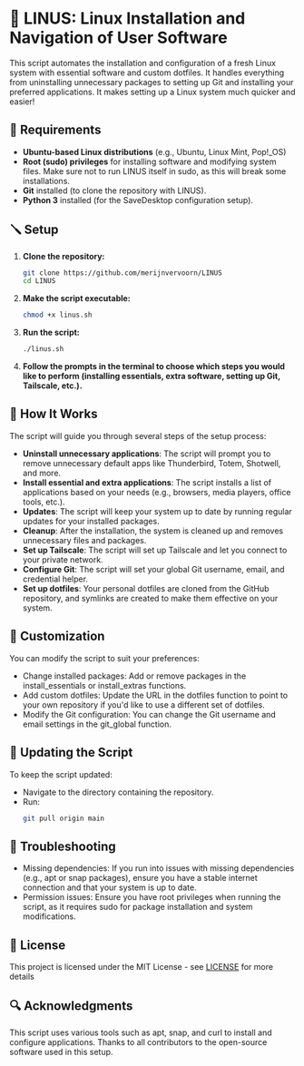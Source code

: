 # 🐧 LINUS: Linux Installation and Navigation of User Software

This script automates the installation and configuration of a fresh Linux system with essential software and custom dotfiles. It handles everything from uninstalling unnecessary packages to setting up Git and installing your preferred applications. It makes setting up a Linux system much quicker and easier!

## 🔩 Requirements

- **Ubuntu-based Linux distributions** (e.g., Ubuntu, Linux Mint, Pop!_OS)
- **Root (sudo) privileges** for installing software and modifying system files. Make sure not to run LINUS itself in sudo, as this will break some installations.
- **Git** installed (to clone the repository with LINUS).
- **Python 3** installed (for the SaveDesktop configuration setup).

## 🪛 Setup

1. **Clone the repository:**
   ```bash
   git clone https://github.com/merijnvervoorn/LINUS
   cd LINUS
   ```
2. **Make the script executable:**

    ```bash
   chmod +x linus.sh
    ```

4. **Run the script:**

    ```bash
   ./linus.sh
    ```

5. **Follow the prompts in the terminal to choose which steps you would like to perform (installing essentials, extra software, setting up Git, Tailscale, etc.).**

## 🔩 How It Works

The script will guide you through several steps of the setup process:
- **Uninstall unnecessary applications**: The script will prompt you to remove unnecessary default apps like Thunderbird, Totem, Shotwell, and more.
- **Install essential and extra applications**: The script installs a list of applications based on your needs (e.g., browsers, media players, office tools, etc.).
- **Updates**: The script will keep your system up to date by running regular updates for your installed packages.
- **Cleanup**: After the installation, the system is cleaned up and removes unnecessary files and packages.
- **Set up Tailscale**: The script will set up Tailscale and let you connect to your private network.
- **Configure Git**: The script will set your global Git username, email, and credential helper.
- **Set up dotfiles**: Your personal dotfiles are cloned from the GitHub repository, and symlinks are created to make them effective on your system.

## 🔨 Customization

You can modify the script to suit your preferences:

- Change installed packages: Add or remove packages in the install_essentials or install_extras functions.
- Add custom dotfiles: Update the URL in the dotfiles function to point to your own repository if you'd like to use a different set of dotfiles.
- Modify the Git configuration: You can change the Git username and email settings in the git_global function.

## 🔗 Updating the Script

To keep the script updated:

- Navigate to the directory containing the repository.
- Run:
    ```bash
    git pull origin main
    ```

## 🔬 Troubleshooting

- Missing dependencies: If you run into issues with missing dependencies (e.g., apt or snap packages), ensure you have a stable internet connection and that your system is up to date.
- Permission issues: Ensure you have root privileges when running the script, as it requires sudo for package installation and system modifications.

## 📜 License

This project is licensed under the MIT License - see [LICENSE](LICENSE) for more details

## 🔍 Acknowledgments

This script uses various tools such as apt, snap, and curl to install and configure applications.
Thanks to all contributors to the open-source software used in this setup.
